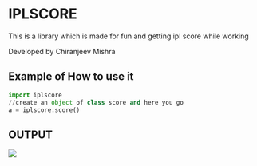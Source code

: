 # IPLSCORE

This is a library which is made for fun and getting ipl score while working 

Developed by Chiranjeev Mishra

## Example of How to use it 

```python
import iplscore
//create an object of class score and here you go 
a = iplscore.score()
```

## OUTPUT

![](images_iplscore/Screenshot%202021-04-18%20at%2010.47.26%20PM.png)
